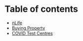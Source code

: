 # Table of contents

* [nLife](README.md)
* [Buying Property](buying-property.md)
* [COVID Test Centres](covid-test-centres.md)

